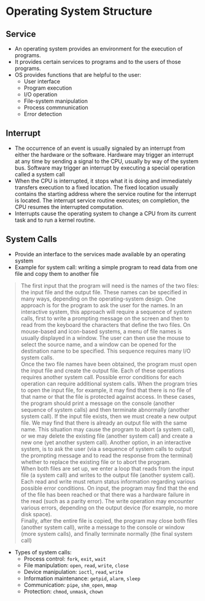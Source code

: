 # Operating System Structure

## Service

- An operating system provides an environment for the execution of programs.
- It provides certain services to programs and to the users of those programs.
- OS provides functions that are helpful to the user:
  - User interface
  - Program execution
  - I/O operation
  - File-system manipulation
  - Process commnunication
  - Error detection
  
## Interrupt

- The occurrence of an event is usually signaled by an interrupt from either the hardware or the software. Hardware may trigger an interrupt at any time by sending a signal to the CPU, usually by way of the system bus. Software may trigger an interrupt by executing a special operation called a system call
- When the CPU is interrupted, it stops what it is doing and immediately transfers execution to a fixed location. The fixed location usually contains the starting address where the service routine for the interrupt is located. The interrupt service routine executes; on completion, the CPU resumes the interrupted computation.
- Interrupts cause the operating system to change a CPU from its current task and to run a kernel routine. 

## System Calls

- Provide an interface to the services made available by an operating system
- Example for system call: writing a simple program to read data from one file and copy them to another file

> The first input that the program will need is the names of the two files: the input file
and the output file. These names can be specified in many ways, depending on the operating-system design. One approach is for the program to ask the user for the names. In an interactive system, this approach will require a sequence of system calls, first to write a prompting message on the screen and then to read from the keyboard the characters that define the two files. On mouse-based and icon-based systems, a menu of file names is usually displayed in a window. The user can then use the mouse to select the source name, and a window can be opened for the destination name to be specified. This sequence requires many I/O system calls.  
  Once the two file names have been obtained, the program must open the input file and create the output file. Each of these operations requires another system call. Possible error conditions for each operation can require additional system calls. When the program tries to open the input file, for example, it may find that there is no file of that name or that the file is protected against access. In these cases, the program should print a message on the console (another sequence of system calls) and then terminate abnormally (another system call). If the input file exists, then we must create a new output file. We may find that there is already an output file with the same name. This situation may cause the program to abort (a system call), or we may delete the existing file (another system call) and create a new one (yet another system call). Another option, in an interactive system, is to ask the user (via a sequence of system calls to output the prompting message and to read the response from the terminal) whether to replace the existing file or to abort the program.  
  When both files are set up, we enter a loop that reads from the input file (a system call) and writes to the output file (another system call). Each read and write must return status information regarding various possible error conditions. On input, the program may find that the end of the file has been reached or that there was a hardware failure in the read (such as a parity error). The write operation may encounter various errors, depending on the output device (for example, no more disk space).  
  Finally, after the entire file is copied, the program may close both files (another system call), write a message to the console or window (more system calls), and finally terminate normally (the final system call)

- Types of system calls:
  - Process control: `fork`, `exit`, `wait`
  - File manipulation: `open`, `read`, `write`, `close`
  - Device manipulation: `ioctl`, `read`, `write`
  - Information maintenance: `getpid`, `alarm`, `sleep`
  - Communication: `pipe`, `shm_open`, `mmap`
  - Protection: `chmod`, `unmask`, `chown`
  